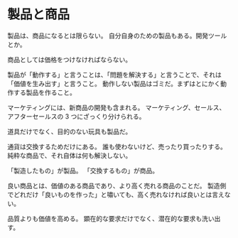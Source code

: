 # 製品と商品

製品は、商品になるとは限らない。
自分自身のための製品もある。開発ツールとか。

商品としては価格をつけなければならない。

製品が「動作する」と言うことは、「問題を解決する」と言うことで、それは「価値を生み出す」と言うこと。
動作しない製品はゴミだ。まずはとにかく動作する製品を作ること。

マーケティングには、新商品の開発も含まれる。
マーケティング、セールス、アフターセールスの 3 つにざっくり分けられる。

道具だけでなく、目的のない玩具も製品だ。

通貨は交換するためだけにある。
誰も使わないけど、売ったり買ったりする。純粋な商品で、それ自体は何も解決しない。

「製造したもの」が製品。
「交換するもの」が商品。

良い商品とは、価値のある商品であり、より高く売れる商品のことだ。
製造側でどれだけ「良いものを作った」と嘯いても、高く売れなければ良いとは言えない。

品質よりも価値を高める。
顕在的な要求だけでなく、潜在的な要求も洗い出す。

